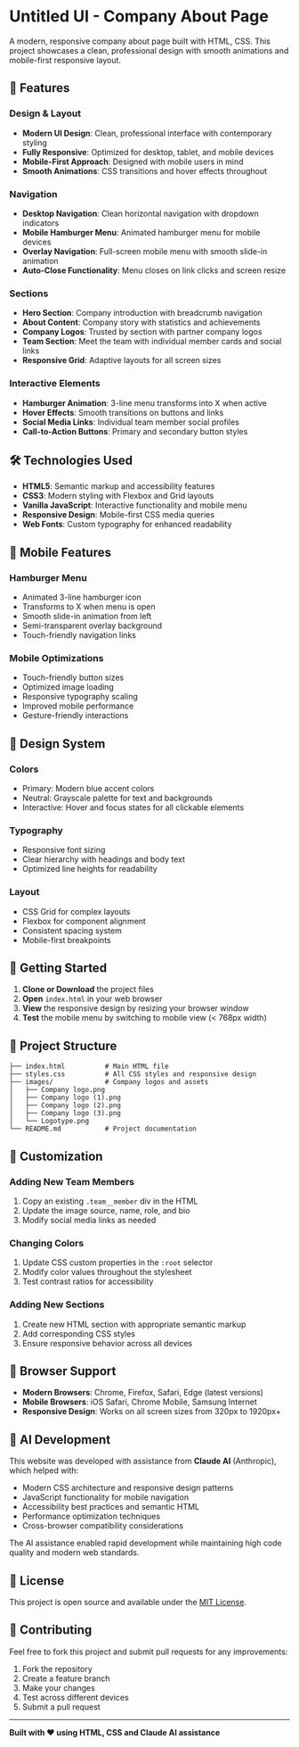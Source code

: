 # Untitled UI - Company About Page

A modern, responsive company about page built with HTML, CSS. This project showcases a clean, professional design with smooth animations and mobile-first responsive layout.

## 🚀 Features

### Design & Layout
- **Modern UI Design**: Clean, professional interface with contemporary styling
- **Fully Responsive**: Optimized for desktop, tablet, and mobile devices
- **Mobile-First Approach**: Designed with mobile users in mind
- **Smooth Animations**: CSS transitions and hover effects throughout

### Navigation
- **Desktop Navigation**: Clean horizontal navigation with dropdown indicators
- **Mobile Hamburger Menu**: Animated hamburger menu for mobile devices
- **Overlay Navigation**: Full-screen mobile menu with smooth slide-in animation
- **Auto-Close Functionality**: Menu closes on link clicks and screen resize

### Sections
- **Hero Section**: Company introduction with breadcrumb navigation
- **About Content**: Company story with statistics and achievements
- **Company Logos**: Trusted by section with partner company logos
- **Team Section**: Meet the team with individual member cards and social links
- **Responsive Grid**: Adaptive layouts for all screen sizes

### Interactive Elements
- **Hamburger Animation**: 3-line menu transforms into X when active
- **Hover Effects**: Smooth transitions on buttons and links
- **Social Media Links**: Individual team member social profiles
- **Call-to-Action Buttons**: Primary and secondary button styles

## 🛠️ Technologies Used

- **HTML5**: Semantic markup and accessibility features
- **CSS3**: Modern styling with Flexbox and Grid layouts
- **Vanilla JavaScript**: Interactive functionality and mobile menu
- **Responsive Design**: Mobile-first CSS media queries
- **Web Fonts**: Custom typography for enhanced readability

## 📱 Mobile Features

### Hamburger Menu
- Animated 3-line hamburger icon
- Transforms to X when menu is open
- Smooth slide-in animation from left
- Semi-transparent overlay background
- Touch-friendly navigation links

### Mobile Optimizations
- Touch-friendly button sizes
- Optimized image loading
- Responsive typography scaling
- Improved mobile performance
- Gesture-friendly interactions

## 🎨 Design System

### Colors
- Primary: Modern blue accent colors
- Neutral: Grayscale palette for text and backgrounds
- Interactive: Hover and focus states for all clickable elements

### Typography
- Responsive font sizing
- Clear hierarchy with headings and body text
- Optimized line heights for readability

### Layout
- CSS Grid for complex layouts
- Flexbox for component alignment
- Consistent spacing system
- Mobile-first breakpoints

## 🚀 Getting Started

1. **Clone or Download** the project files
2. **Open** `index.html` in your web browser
3. **View** the responsive design by resizing your browser window
4. **Test** the mobile menu by switching to mobile view (< 768px width)

## 📁 Project Structure

```
├── index.html          # Main HTML file
├── styles.css          # All CSS styles and responsive design
├── images/             # Company logos and assets
│   ├── Company logo.png
│   ├── Company logo (1).png
│   ├── Company logo (2).png
│   ├── Company logo (3).png
│   └── Logotype.png
└── README.md           # Project documentation
```

## 🔧 Customization

### Adding New Team Members
1. Copy an existing `.team__member` div in the HTML
2. Update the image source, name, role, and bio
3. Modify social media links as needed

### Changing Colors
1. Update CSS custom properties in the `:root` selector
2. Modify color values throughout the stylesheet
3. Test contrast ratios for accessibility

### Adding New Sections
1. Create new HTML section with appropriate semantic markup
2. Add corresponding CSS styles
3. Ensure responsive behavior across all devices

## 📱 Browser Support

- **Modern Browsers**: Chrome, Firefox, Safari, Edge (latest versions)
- **Mobile Browsers**: iOS Safari, Chrome Mobile, Samsung Internet
- **Responsive Design**: Works on all screen sizes from 320px to 1920px+

## 🤖 AI Development

This website was developed with assistance from **Claude AI** (Anthropic), which helped with:
- Modern CSS architecture and responsive design patterns
- JavaScript functionality for mobile navigation
- Accessibility best practices and semantic HTML
- Performance optimization techniques
- Cross-browser compatibility considerations

The AI assistance enabled rapid development while maintaining high code quality and modern web standards.

## 📄 License

This project is open source and available under the [MIT License](LICENSE).

## 🤝 Contributing

Feel free to fork this project and submit pull requests for any improvements:
1. Fork the repository
2. Create a feature branch
3. Make your changes
4. Test across different devices
5. Submit a pull request

---

**Built with ❤️ using HTML, CSS  and Claude AI assistance**